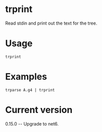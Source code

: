 # trprint

Read stdin and print out the text for the tree.

# Usage

    trprint

# Examples

    trparse A.g4 | trprint

# Current version

0.15.0 -- Upgrade to net6.
